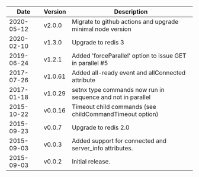 | Date        | Version | Description |
| ----------- | ------- | ----------- |
| 2020-05-12  | v2.0.0  | Migrate to github actions and upgrade minimal node version |
| 2020-02-10  | v1.3.0  | Upgrade to redis 3 |
| 2019-06-24  | v1.2.1  | Added 'forceParallel' option to issue GET in parallel #5 |
| 2017-07-26  | v1.0.61 | Added all-ready event and allConnected attribute |
| 2017-01-18  | v1.0.29 | setnx type commands now run in sequence and not in parallel |
| 2015-10-22  | v0.0.16 | Timeout child commands (see childCommandTimeout option) |
| 2015-09-23  | v0.0.7  | Upgrade to redis 2.0 |
| 2015-09-03  | v0.0.3  | Added support for connected and server_info attributes. |
| 2015-09-03  | v0.0.2  | Initial release. |
